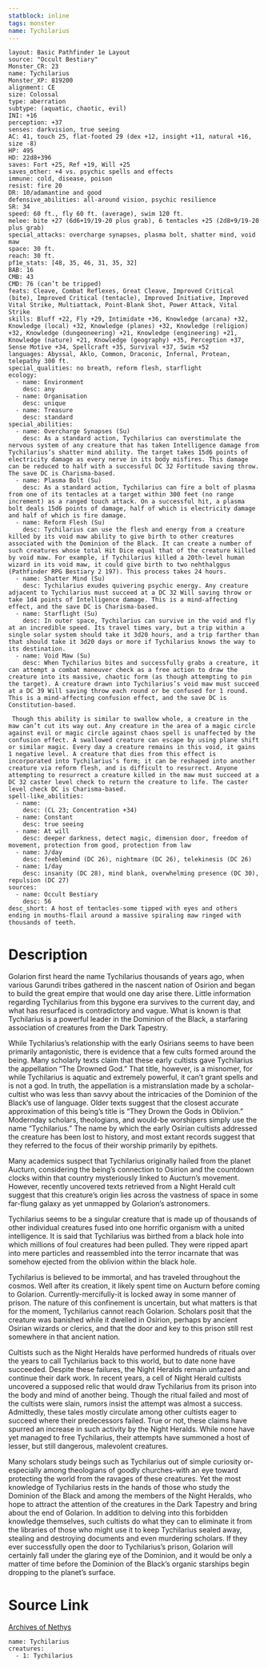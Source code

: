 ```yaml
---
statblock: inline
tags: monster
name: Tychilarius
---
```

```statblock
layout: Basic Pathfinder 1e Layout
source: "Occult Bestiary"
Monster_CR: 23
name: Tychilarius
Monster_XP: 819200
alignment: CE
size: Colossal
type: aberration
subtype: (aquatic, chaotic, evil)
INI: +16
perception: +37
senses: darkvision, true seeing
AC: 41, touch 25, flat-footed 29 (dex +12, insight +11, natural +16, size -8)
HP: 495
HD: 22d8+396
saves: Fort +25, Ref +19, Will +25
saves_other: +4 vs. psychic spells and effects
immune: cold, disease, poison
resist: fire 20
DR: 10/adamantine and good
defensive_abilities: all-around vision, psychic resilience
SR: 34
speed: 60 ft., fly 60 ft. (average), swim 120 ft.
melee: bite +27 (6d6+19/19-20 plus grab), 6 tentacles +25 (2d8+9/19-20 plus grab)
special_attacks: overcharge synapses, plasma bolt, shatter mind, void maw
space: 30 ft.
reach: 30 ft.
pf1e_stats: [48, 35, 46, 31, 35, 32]
BAB: 16
CMB: 43
CMD: 76 (can’t be tripped)
feats: Cleave, Combat Reflexes, Great Cleave, Improved Critical (bite), Improved Critical (tentacle), Improved Initiative, Improved Vital Strike, Multiattack, Point-Blank Shot, Power Attack, Vital Strike
skills: Bluff +22, Fly +29, Intimidate +36, Knowledge (arcana) +32, Knowledge (local) +32, Knowledge (planes) +32, Knowledge (religion) +32, Knowledge (dungeoneering) +21, Knowledge (engineering) +21, Knowledge (nature) +21, Knowledge (geography) +35, Perception +37, Sense Motive +34, Spellcraft +35, Survival +37, Swim +52
languages: Abyssal, Aklo, Common, Draconic, Infernal, Protean, telepathy 300 ft.
special_qualities: no breath, reform flesh, starflight
ecology:
  - name: Environment
    desc: any
  - name: Organisation
    desc: unique
  - name: Treasure
    desc: standard
special_abilities:
  - name: Overcharge Synapses (Su)
    desc: As a standard action, Tychilarius can overstimulate the nervous system of any creature that has taken Intelligence damage from Tychilarius’s shatter mind ability. The target takes 15d6 points of electricity damage as every nerve in its body misfires. This damage can be reduced to half with a successful DC 32 Fortitude saving throw. The save DC is Charisma-based.
  - name: Plasma Bolt (Su)
    desc: As a standard action, Tychilarius can fire a bolt of plasma from one of its tentacles at a target within 300 feet (no range increment) as a ranged touch attack. On a successful hit, a plasma bolt deals 15d6 points of damage, half of which is electricity damage and half of which is fire damage.
  - name: Reform Flesh (Su)
    desc: Tychilarius can use the flesh and energy from a creature killed by its void maw ability to give birth to other creatures associated with the Dominion of the Black. It can create a number of such creatures whose total Hit Dice equal that of the creature killed by void maw. For example, if Tychilarius killed a 20th-level human wizard in its void maw, it could give birth to two nehthalggus (Pathfinder RPG Bestiary 2 197). This process takes 24 hours.
  - name: Shatter Mind (Su)
    desc: Tychilarius exudes quivering psychic energy. Any creature adjacent to Tychilarius must succeed at a DC 32 Will saving throw or take 1d4 points of Intelligence damage. This is a mind-affecting effect, and the save DC is Charisma-based.
  - name: Starflight (Su)
    desc: In outer space, Tychilarius can survive in the void and fly at an incredible speed. Its travel times vary, but a trip within a single solar system should take it 3d20 hours, and a trip farther than that should take it 3d20 days or more if Tychilarius knows the way to its destination.
  - name: Void Maw (Su)
    desc: When Tychilarius bites and successfully grabs a creature, it can attempt a combat maneuver check as a free action to draw the creature into its massive, chaotic form (as though attempting to pin the target). A creature drawn into Tychilarius’s void maw must succeed at a DC 39 Will saving throw each round or be confused for 1 round. This is a mind-affecting confusion effect, and the save DC is Constitution-based.

 Though this ability is similar to swallow whole, a creature in the maw can’t cut its way out. Any creature in the area of a magic circle against evil or magic circle against chaos spell is unaffected by the confusion effect. A swallowed creature can escape by using plane shift or similar magic. Every day a creature remains in this void, it gains 1 negative level. A creature that dies from this effect is incorporated into Tychilarius’s form; it can be reshaped into another creature via reform flesh, and is difficult to resurrect. Anyone attempting to resurrect a creature killed in the maw must succeed at a DC 32 caster level check to return the creature to life. The caster level check DC is Charisma-based.
spell-like_abilities:
  - name:
    desc: (CL 23; Concentration +34)
  - name: Constant
    desc: true seeing
  - name: At will
    desc: deeper darkness, detect magic, dimension door, freedom of movement, protection from good, protection from law
  - name: 3/day
    desc: feeblemind (DC 26), nightmare (DC 26), telekinesis (DC 26)
  - name: 1/day
    desc: insanity (DC 28), mind blank, overwhelming presence (DC 30), repulsion (DC 27)
sources:
  - name: Occult Bestiary
    desc: 56
desc_short: A host of tentacles-some tipped with eyes and others ending in mouths-flail around a massive spiraling maw ringed with thousands of teeth.
```
# Description
Golarion first heard the name Tychilarius thousands of years ago, when various Garundi tribes gathered in the nascent nation of Osirion and began to build the great empire that would one day arise there. Little information regarding Tychilarius from this bygone era survives to the current day, and what has resurfaced is contradictory and vague. What is known is that Tychilarius is a powerful leader in the Dominion of the Black, a starfaring association of creatures from the Dark Tapestry.

While Tychilarius’s relationship with the early Osirians seems to have been primarily antagonistic, there is evidence that a few cults formed around the being. Many scholarly texts claim that these early cultists gave Tychilarius the appellation “The Drowned God.” That title, however, is a misnomer, for while Tychilarius is aquatic and extremely powerful, it can’t grant spells and is not a god. In truth, the appellation is a mistranslation made by a scholar-cultist who was less than savvy about the intricacies of the Dominion of the Black’s use of language. Older texts suggest that the closest accurate approximation of this being’s title is “They Drown the Gods in Oblivion.” Modernday scholars, theologians, and would-be worshipers simply use the name “Tychilarius.” The name by which the early Osirian cultists addressed the creature has been lost to history, and most extant records suggest that they referred to the focus of their worship primarily by epithets.

Many academics suspect that Tychilarius originally hailed from the planet Aucturn, considering the being’s connection to Osirion and the countdown clocks within that country mysteriously linked to Aucturn’s movement. However, recently uncovered texts retrieved from a Night Herald cult suggest that this creature’s origin lies across the vastness of space in some far-flung galaxy as yet unmapped by Golarion’s astronomers.

Tychilarius seems to be a singular creature that is made up of thousands of other individual creatures fused into one horrific organism with a united intelligence. It is said that Tychilarius was birthed from a black hole into which millions of foul creatures had been pulled. They were ripped apart into mere particles and reassembled into the terror incarnate that was somehow ejected from the oblivion within the black hole.

Tychilarius is believed to be immortal, and has traveled throughout the cosmos. Well after its creation, it likely spent time on Aucturn before coming to Golarion. Currently-mercifully-it is locked away in some manner of prison. The nature of this confinement is uncertain, but what matters is that for the moment, Tychilarius cannot reach Golarion. Scholars posit that the creature was banished while it dwelled in Osirion, perhaps by ancient Osirian wizards or clerics, and that the door and key to this prison still rest somewhere in that ancient nation.

Cultists such as the Night Heralds have performed hundreds of rituals over the years to call Tychilarius back to this world, but to date none have succeeded. Despite these failures, the Night Heralds remain unfazed and continue their dark work. In recent years, a cell of Night Herald cultists uncovered a supposed relic that would draw Tychilarius from its prison into the body and mind of another being. Though the ritual failed and most of the cultists were slain, rumors insist the attempt was almost a success. Admittedly, these tales mostly circulate among other cultists eager to succeed where their predecessors failed. True or not, these claims have spurred an increase in such activity by the Night Heralds. While none have yet managed to free Tychilarius, their attempts have summoned a host of lesser, but still dangerous, malevolent creatures.

Many scholars study beings such as Tychilarius out of simple curiosity or-especially among theologians of goodly churches-with an eye toward protecting the world from the ravages of these creatures. Yet the most knowledge of Tychilarius rests in the hands of those who study the Dominion of the Black and among the members of the Night Heralds, who hope to attract the attention of the creatures in the Dark Tapestry and bring about the end of Golarion. In addition to delving into this forbidden knowledge themselves, such cultists do what they can to eliminate it from the libraries of those who might use it to keep Tychilarius sealed away, stealing and destroying documents and even murdering scholars. If they ever successfully open the door to Tychilarius’s prison, Golarion will certainly fall under the glaring eye of the Dominion, and it would be only a matter of time before the Dominion of the Black’s organic starships begin dropping to the planet’s surface.
# Source Link
[Archives of Nethys](https://aonprd.com/MonsterDisplay.aspx?ItemName=Tychilarius)
```encounter-table
name: Tychilarius
creatures:
  - 1: Tychilarius
```
